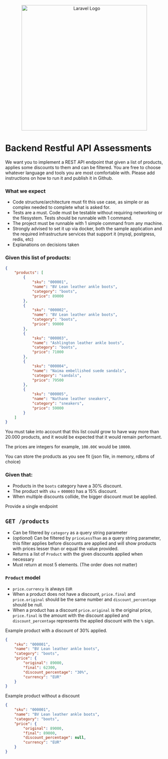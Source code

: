 <p align="center"><a href="https://laravel.com" target="_blank"><img src="https://career.mytheresa.com/wp-content/uploads/2022/05/90837a8b-a569-47d9-ae2d-f.webp" width="400" alt="Laravel Logo"></a></p>

# Backend Restful API Assessments
We want you to implement a REST API endpoint that given a list of products, applies some discounts to them and can be filtered.
You are free to choose whatever language and tools you are most comfortable with. Please add instructions on how to run it and publish it in Github.

### What we expect
- Code structure/architecture must fit this use case, as simple or as complex needed to complete what is asked for.
- Tests are a must. Code must be testable without requiring networking or the filesystem. Tests should be runnable with 1 command.
- The project must be runnable with 1 simple command from any machine.
- Strongly advised to set it up via docker, both the sample application and the required infrastructure services that support it (mysql, postgress, redis, etc)
- Explanations on decisions taken

### Given this list of products:
```json
{
	"products": [
		{
			"sku": "000001",
			"name": "BV Lean leather ankle boots",
			"category": "boots",
			"price": 89000
		},
		{
			"sku": "000002",
			"name": "BV Lean leather ankle boots",
			"category": "boots",
			"price": 99000
		},
		{
			"sku": "000003",
			"name": "Ashlington leather ankle boots",
			"category": "boots",
			"price": 71000
		},
		{
			"sku": "000004",
			"name": "Naima embellished suede sandals",
			"category": "sandals",
			"price": 79500
		},
		{
			"sku": "000005",
			"name": "Nathane leather sneakers",
			"category": "sneakers",
			"price": 59000
		}
	]
}
```

You must take into account that this list could grow to have way more than 20.000 products, and it would be expected that it would remain performant.

The prices are integers for example, `100.00€` would be `10000`.

You can store the products as you see fit (json file, in memory, rdbms of choice)

### Given that:

- Products in the `boots` category have a 30% discount.
- The product with `sku` = `000003` has a 15% discount.
- When multiple discounts collide, the bigger discount must be applied.

Provide a single endpoint

## `GET /products`
- Can be filtered by `category` as a query string parameter
- (_optional_) Can be filtered by `priceLessThan` as a query string parameter, this filter applies before discounts are applied and will show products with prices lesser than or equal the value provided.
- Returns a list of `Product` with the given discounts applied when necessary
- Must return at most 5 elements. (The order does not matter)


### `Product` model
- `price.currency` is always `EUR`
- When a product does not have a discount, `price.final` and `price.original` should be the same number and `discount_percentage` should be null.
- When a product has a discount `price.original` is the original price, `price.final` is the amount with the discount applied and `discount_percentage` represents the applied discount with the `%` sign.

Example product with a discount of 30% applied.

```json
{
	"sku": "000001",
	"name": "BV Lean leather ankle boots",
	"category": "boots",
	"price": {
		"original": 89000,
		"final": 62300,
		"discount_percentage": "30%",
		"currency": "EUR"
	}
}
```

Example product without a discount
```json
{
	"sku": "000001",
	"name": "BV Lean leather ankle boots",
	"category": "boots",
	"price": {
		"original": 89000,
		"final": 89000,
		"discount_percentage": null,
		"currency": "EUR"
	}
}
```
